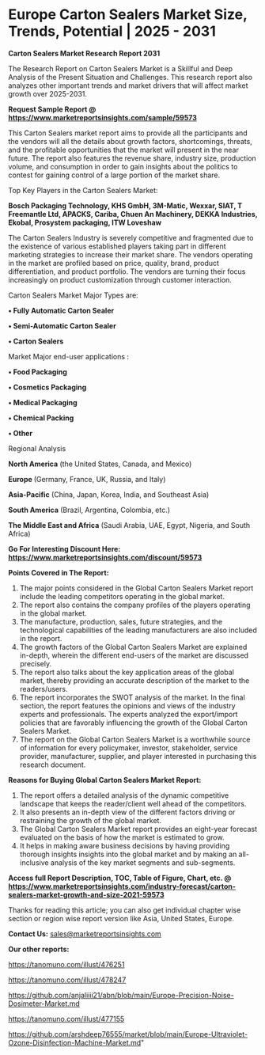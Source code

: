  # Europe Carton Sealers Market Size, Trends, Potential | 2025 - 2031

<strong>Carton Sealers Market Research Report 2031</strong>

The Research Report on Carton Sealers Market is a Skillful and Deep Analysis of the Present Situation and Challenges. This research report also analyzes other important trends and market drivers that will affect market growth over 2025-2031.

<strong>Request Sample Report @ <a href=https://www.marketreportsinsights.com/sample/59573>https://www.marketreportsinsights.com/sample/59573</a></strong>

This Carton Sealers market report aims to provide all the participants and the vendors will all the details about growth factors, shortcomings, threats, and the profitable opportunities that the market will present in the near future. The report also features the revenue share, industry size, production volume, and consumption in order to gain insights about the politics to contest for gaining control of a large portion of the market share.

Top Key Players in the Carton Sealers Market:

<strong>Bosch Packaging Technology, KHS GmbH, 3M-Matic, Wexxar, SIAT, T Freemantle Ltd, APACKS, Cariba, Chuen An Machinery, DEKKA Industries, Ekobal, Prosystem packaging, ITW Loveshaw</strong>

The Carton Sealers Industry is severely competitive and fragmented due to the existence of various established players taking part in different marketing strategies to increase their market share. The vendors operating in the market are profiled based on price, quality, brand, product differentiation, and product portfolio. The vendors are turning their focus increasingly on product customization through customer interaction.

Carton Sealers Market Major Types are:

<strong>• Fully Automatic Carton Sealer

• Semi-Automatic Carton Sealer

• Carton Sealers</strong>

Market Major end-user applications :

<strong>• Food Packaging

• Cosmetics Packaging

• Medical Packaging

• Chemical Packing

• Other</strong>

Regional Analysis

</u><strong><b>North America</b></strong> (the United States, Canada, and Mexico)

<strong><b>Europe </b></strong>(Germany, France, UK, Russia, and Italy)

<strong><b>Asia-Pacific</b></strong> (China, Japan, Korea, India, and Southeast Asia)

<strong><b>South America</b></strong> (Brazil, Argentina, Colombia, etc.)

<strong><b>The Middle East and Africa</b></strong> (Saudi Arabia, UAE, Egypt, Nigeria, and South Africa)

<strong>Go For Interesting Discount Here: <a href=https://www.marketreportsinsights.com/discount/59573>https://www.marketreportsinsights.com/discount/59573</a></strong>

<strong>Points Covered in The Report:</strong>
<ol>
  <li>The major points considered in the Global Carton Sealers Market report include the leading competitors operating in the global market.</li>
  <li>The report also contains the company profiles of the players operating in the global market.</li>
  <li>The manufacture, production, sales, future strategies, and the technological capabilities of the leading manufacturers are also included in the report.</li>
  <li>The growth factors of the Global Carton Sealers Market are explained in-depth, wherein the different end-users of the market are discussed precisely.</li>
  <li>The report also talks about the key application areas of the global market, thereby providing an accurate description of the market to the readers/users.</li>
  <li>The report incorporates the SWOT analysis of the market. In the final section, the report features the opinions and views of the industry experts and professionals. The experts analyzed the export/import policies that are favorably influencing the growth of the Global Carton Sealers Market.</li>
  <li>The report on the Global Carton Sealers Market is a worthwhile source of information for every policymaker, investor, stakeholder, service provider, manufacturer, supplier, and player interested in purchasing this research document.</li>
</ol>
<strong>Reasons for Buying Global Carton Sealers Market Report:</strong>

<ol>
  <li>The report offers a detailed analysis of the dynamic competitive landscape that keeps the reader/client well ahead of the competitors.</li>
  <li>It also presents an in-depth view of the different factors driving or restraining the growth of the global market.</li>
  <li>The Global Carton Sealers Market report provides an eight-year forecast evaluated on the basis of how the market is estimated to grow.</li>
  <li>It helps in making aware business decisions by having providing thorough insights insights into the global market and by making an all-inclusive analysis of the key market segments and sub-segments.</li>
</ol>
<strong>Access full Report Description, TOC, Table of Figure, Chart, etc. @ <a href=https://www.marketreportsinsights.com/industry-forecast/carton-sealers-market-growth-and-size-2021-59573>https://www.marketreportsinsights.com/industry-forecast/carton-sealers-market-growth-and-size-2021-59573</a></strong>


Thanks for reading this article; you can also get individual chapter wise section or region wise report version like Asia, United States, Europe.

<strong>Contact Us:</strong>
sales@marketreportsinsights.com

<strong>Our other reports:</strong>

<a href=https://tanomuno.com/illust/476251>https://tanomuno.com/illust/476251</a>

<a href=https://tanomuno.com/illust/478247>https://tanomuno.com/illust/478247</a>

<a href=https://github.com/anjaliiii21/abn/blob/main/Europe-Precision-Noise-Dosimeter-Market.md>https://github.com/anjaliiii21/abn/blob/main/Europe-Precision-Noise-Dosimeter-Market.md</a>

<a href=https://tanomuno.com/illust/477155>https://tanomuno.com/illust/477155</a>

<a href=https://github.com/arshdeep76555/market/blob/main/Europe-Ultraviolet-Ozone-Disinfection-Machine-Market.md>https://github.com/arshdeep76555/market/blob/main/Europe-Ultraviolet-Ozone-Disinfection-Machine-Market.md</a>"
